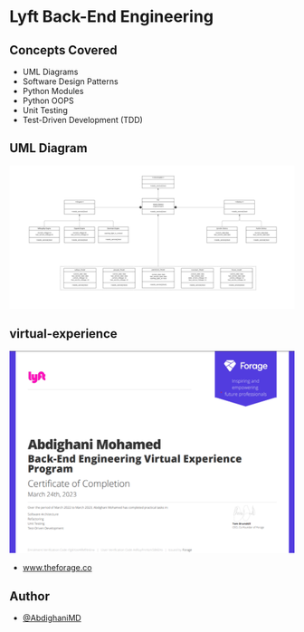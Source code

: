 # **Lyft Back-End Engineering**

## Concepts Covered 

- UML Diagrams
- Software Design Patterns
- Python Modules
- Python OOPS
- Unit Testing
- Test-Driven Development (TDD)

## UML Diagram

![UML Diagram](./asset/UML_class.jpeg)


## virtual-experience

![Certificate](./asset/lyft_certificate.png)
 - www.theforage.co

## Author

- [@AbdighaniMD](https://github.com/AbdighaniMD)
